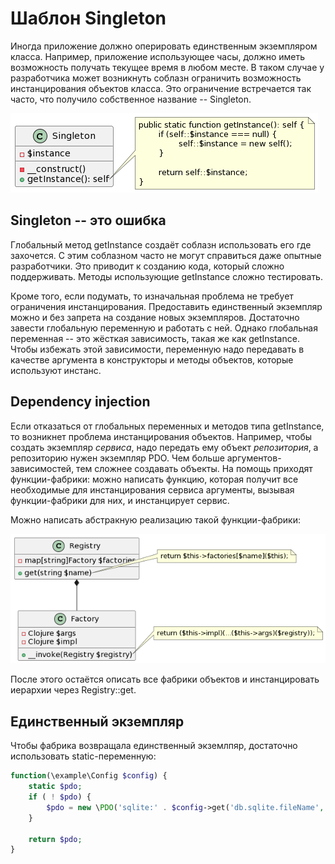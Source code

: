 # Шаблон Singleton

Иногда приложение должно оперировать единственным экземпляром класса. Например,
приложение использующее часы, должно иметь возможность получать текущее время в
любом месте. В таком случае у разработчика может возникнуть соблазн ограничить
возможность инстанцирования объектов класса. Это ограничение встречается так
часто, что получило собственное название -- Singleton.

<!--
```
class Singleton {
	- $instance
	- __construct()
	+ getInstance(): self
}

note right of Singleton::"getInstance()"
	public static function getInstance(): self {
		if (self::$instance === null) {
			self::$instance = new self();
		}

		return self::$instance;
	}
end note
```
-->
![Singleton](./singleton.png)

## Singleton -- это ошибка

Глобальный метод getInstance создаёт соблазн использовать его где захочется. С
этим соблазном часто не могут справиться даже опытные разработчики. Это приводит
к созданию кода, который сложно поддерживать. Методы использующие getInstance
сложно тестировать.

Кроме того, если подумать, то изначальная проблема не требует ограничения
инстанцирования. Предоставить единственный экземпляр можно и без запрета на
создание новых экземпляров. Достаточно завести глобальную переменную и работать
с ней. Однако глобальная переменная -- это жёсткая зависимость, такая же как
getInstance. Чтобы избежать этой зависимости, переменную надо передавать в
качестве аргумента в конструкторы и методы объектов, которые используют инстанс.

## Dependency injection

Если отказаться от глобальных переменных и методов типа getInstance, то
возникнет проблема инстанцирования объектов. Например, чтобы создать экземпляр
_сервиса_, надо передать ему объект _репозитория_, а репозиторию нужен экземпляр
PDO. Чем больше аргументов-зависимостей, тем сложнее создавать объекты. На
помощь приходят функции-фабрики: можно написать функцию, которая получит все
необходимые для инстанцирования сервиса аргументы, вызывая функции-фабрики для
них, и инстанцирует сервис.

Можно написать абстракную реализацию такой функции-фабрики:

<!--
```
class Registry {
	- map[string]Factory $factories
	+ get(string $name)
}
note right of Registry::"get"
	return $this->factories[$name]($this);
end note

class Factory {
	- Clojure $args
	- Clojure $impl
	+ __invoke(Registry $registry)
}
note right of Factory::"__invoke"
	return ($this->impl)(...($this->args)($registry));
end note


Registry *-- Factory
```
-->
![Registry](./registry.png)

После этого остаётся описать все фабрики объектов и инстанцировать иерархии
через Registry::get.

## Единственный экземпляр

Чтобы фабрика возвращала единственный экземлпяр, достаточно использовать
static-переменную:

```php
function(\example\Config $config) {
	static $pdo;
	if ( ! $pdo) {
		$pdo = new \PDO('sqlite:' . $config->get('db.sqlite.fileName', ''));
	}

	return $pdo;
}
```
